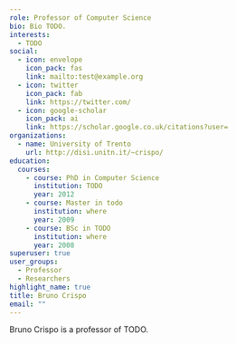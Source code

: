 ```yaml
---
role: Professor of Computer Science
bio: Bio TODO.
interests:
  - TODO
social:
  - icon: envelope
    icon_pack: fas
    link: mailto:test@example.org
  - icon: twitter
    icon_pack: fab
    link: https://twitter.com/
  - icon: google-scholar
    icon_pack: ai
    link: https://scholar.google.co.uk/citations?user=
organizations:
  - name: University of Trento
    url: http://disi.unitn.it/~crispo/
education:
  courses:
    - course: PhD in Computer Science
      institution: TODO
      year: 2012
    - course: Master in todo
      institution: where
      year: 2009
    - course: BSc in TODO
      institution: where
      year: 2008
superuser: true
user_groups:
  - Professor
  - Researchers
highlight_name: true
title: Bruno Crispo
email: ""
---
```

Bruno Crispo is a professor of TODO.
